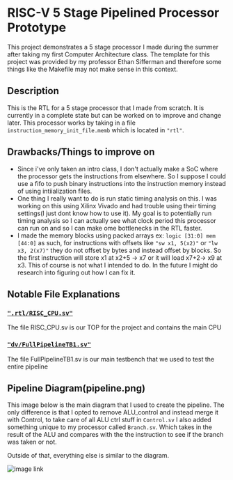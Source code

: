 
# RISC-V 5 Stage Pipelined Processor Prototype

This project demonstrates a 5 stage processor I made during the summer after taking my first Computer Architecture class.
The template for this project was provided by my professor Ethan Sifferman and therefore some things like the Makefile may not make sense in this context.

## Description

This is the RTL for a 5 stage processor that I made from scratch. It is currently in a complete state but can be worked on to improve and change later. This processor works by taking in a file `instruction_memory_init_file.memb` which is located in `"rtl"`.

## Drawbacks/Things to improve on

* Since i've only taken an intro class, I don't actually make a SoC where the processor gets the instructions from elsewhere. So I suppose I could use a fifo to push binary instructions into the instruction memory instead of using intiialization files.
* One thing I really want to do is run static timing analysis on this. I was working on this using Xilinx Vivado and had trouble using their timing settings(I just dont know how to use it). My goal is to potentially run timing analysis so I can actually see what clock period this processor can run on and so I can make ome bottlenecks in the RTL faster.
* I made the memory blocks using packed arrays ex: `logic [31:0] mem [44:0]` as such, for instructions with offsets like `"sw x1, 5(x2)"` or `"lw x3, 2(x7)"` they do not offset by bytes and instead offset by blocks. So the first instruction will store x1 at x2+5 -> x7 or it will load x7+2-> x9 at x3. This of course is not what I intended to do. In the future I might do research into figuring out how I can fix it.

## Notable File Explanations

### [`".rtl/RISC_CPU.sv"`](./rtl/RISC_CPU.sv)

The file RISC_CPU.sv is our TOP for the project and contains the main CPU

### [`"dv/FullPipelineTB1.sv"`](./dv/FullPipelineTB1.sv)

The file FullPipelineTB1.sv is our main testbench that we used to test the entire pipeline


## Pipeline Diagram(pipeline.png)

This image below is the main diagram that I used to create the pipeline.
The only difference is that I opted to remove ALU_control and instead merge it with Control, to take care of all ALU ctrl stuff in `Control.sv`
I also added something unique to my processor called `Branch.sv`. Which takes in the result of the ALU and compares with the the instruction to see if the branch was taken or not.

Outside of that, everything else is similar to the diagram.


![image link](pipeline.png)
